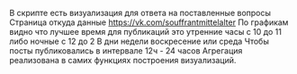 В скрипте есть визуализация для ответа на поставленные вопросы
Страница откуда данные https://vk.com/souffrantmittelalter
По графикам видно что лучшее время для публикаций это утренние часы с 10 до 11 либо ночные с 12 до 2
В дни недели воскресение или среда
Чтобы посты публиковались в интервале 12ч - 24 часов
Агрегация реализована в  самих функциях построения визуализаций. 
